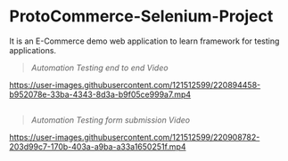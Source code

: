# ProtoCommerce-Selenium-Project
It is an E-Commerce demo web application to learn framework for testing applications.
> *Automation Testing end to end Video*

https://user-images.githubusercontent.com/121512599/220894458-b952078e-33ba-4343-8d3a-b9f05ce999a7.mp4

##

> *Automation Testing form submission Video*


https://user-images.githubusercontent.com/121512599/220908782-203d99c7-170b-403a-a9ba-a33a1650251f.mp4
